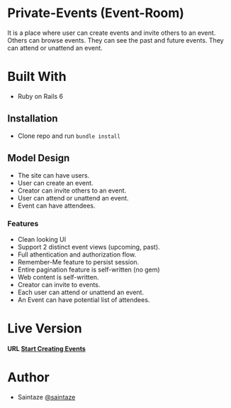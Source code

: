 # Private-Events (Event-Room)

It is a place where user can create events and invite others to an event. Others can browse events. They can see the past and future events. They can attend or unattend an event.

# Built With
 - Ruby on Rails 6

## Installation

- Clone repo and run `bundle install`

## Model Design

- The site can have users. 
- User can create an event.
- Creator can invite others to an event. 
- User can attend or unattend an event.
- Event can have attendees.

### Features
+ Clean looking UI
+ Support 2 distinct event views (upcoming, past).
+ Full athentication and authorization flow.
+ Remember-Me feature to persist session.
+ Entire pagination feature is self-written (no gem) 
+ Web content is self-written.
+ Creator can invite to events.
+ Each user can attend or unattend an event.
+ An Event can have potential list of attendees.

# Live Version
#### URL [Start Creating Events](https://eventroom.herokuapp.com/)

# Author
+ Saintaze [@saintaze](https://github.com/saintaze/)

